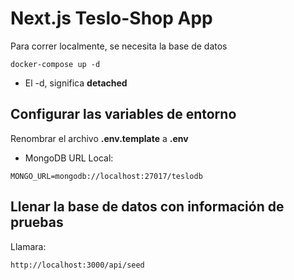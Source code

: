 # Next.js Teslo-Shop App
Para correr localmente, se necesita la base de datos
```
docker-compose up -d
```

* El -d, significa __detached__



## Configurar las variables de entorno
Renombrar el archivo __.env.template__ a __.env__
* MongoDB URL Local:
```
MONGO_URL=mongodb://localhost:27017/teslodb
```


## Llenar la base de datos con información de pruebas

Llamara:
```
http://localhost:3000/api/seed
```